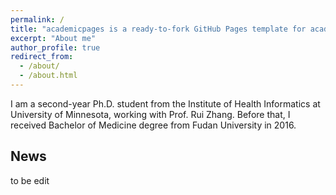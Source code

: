 ```yaml
---
permalink: /
title: "academicpages is a ready-to-fork GitHub Pages template for academic personal websites"
excerpt: "About me"
author_profile: true
redirect_from: 
  - /about/
  - /about.html
---
```


I am a second-year Ph.D. student from the Institute of Health Informatics at University of Minnesota, working with Prof. Rui Zhang. Before that, I received Bachelor of Medicine degree from Fudan University in 2016.


News
------
to be edit



